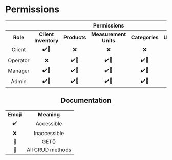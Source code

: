 # Permissions

<div align="center">

|            |                    |                    |     Permissions    |                    |                    |                    |                    |
|:----------:|:------------------:|:------------------:|:------------------:|:------------------:|:------------------:|:------------------:|:------------------:| 
|**Role**    | **Client Inventory**      | **Products**  | **Measurement Units**       | **Categories**     | **Users**  | **Clients**     | **Branches**     |
| Client     | :heavy_check_mark::eyes: | :x: |     :x:              |      :x:             |      :x:             |      :x:             |      :x:             |
| Operator |  :x: | :heavy_check_mark::eyes: | :heavy_check_mark::eyes: |      :heavy_check_mark::eyes:            |      :x:             |      :x:             |      :x:             |
| Manager      | :heavy_check_mark::crown: | :heavy_check_mark::crown: | :heavy_check_mark::crown: | :heavy_check_mark::crown: | :heavy_check_mark::crown: | :heavy_check_mark::crown: | :heavy_check_mark::eyes: |
| Admin      | :heavy_check_mark::crown: | :heavy_check_mark::crown: | :heavy_check_mark::crown: | :heavy_check_mark::crown: | :heavy_check_mark::crown: | :heavy_check_mark::crown: | :heavy_check_mark::crown: |

</div>

<div align="center">

## Documentation
|||
|:-:|:-:|
|**Emoji**    |   **Meaning**    | 
| :heavy_check_mark:    |  Accessible    |
| :x:     | Inaccessible    |
| :eyes:    |  GET()    |
| :crown:    |  All CRUD methods    |


</div>
